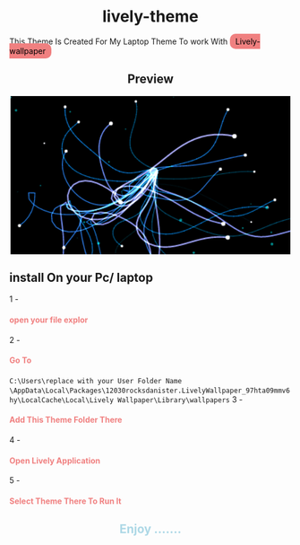 
<h1 style="text-align: center;">lively-theme</h1>

<p>
This Theme Is Created For My Laptop Theme
To work With  <a href="https://www.rocksdanister.com/lively/" target="_blank" style="background-color: lightcoral; color: black; padding: 5px 10px; border-radius: 10px; text-decoration: none;">Lively-wallpaper</a>
</p>

<h2 style="text-align: center;"> Preview </h2>
<div style ="display: flex; align-items: center; justify-content: center;">
<img src="./img/preview.gif" width="500px" />
</div>

## install On your Pc/ laptop

1 - <h4 style="color: lightcoral;">open your file explor</h4>
2 - <h4 style="color: lightcoral;">Go To </h4>`C:\Users\replace with your User Folder Name \AppData\Local\Packages\12030rocksdanister.LivelyWallpaper_97hta09mmv6hy\LocalCache\Local\Lively Wallpaper\Library\wallpapers`
3 - <h4 style="color: lightcoral;">Add This Theme Folder There </h4>
4 - <h4 style="color: lightcoral;">Open Lively Application </h4>
5 - <h4 style="color: lightcoral;">Select Theme There To Run It </h4>
<h2 style="color: lightblue; text-align: center;"> Enjoy .......</h2>
